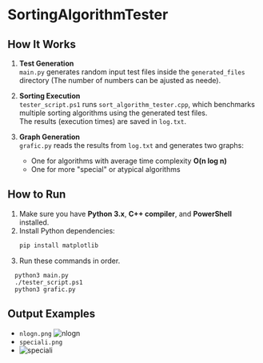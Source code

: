 # SortingAlgorithmTester


##  How It Works

1. **Test Generation**  
   `main.py` generates random input test files inside the `generated_files` directory (The number of numbers can be ajusted as neede).

2. **Sorting Execution**  
   `tester_script.ps1` runs `sort_algorithm_tester.cpp`, which benchmarks multiple sorting algorithms using the generated test files.  
   The results (execution times) are saved in `log.txt`.

3. **Graph Generation**  
   `grafic.py` reads the results from `log.txt` and generates two graphs:
   - One for algorithms with average time complexity **O(n log n)**
   - One for more "special" or atypical algorithms  

 



##  How to Run

1. Make sure you have **Python 3.x**, **C++ compiler**, and **PowerShell** installed.
2. Install Python dependencies:
   ```bash
   pip install matplotlib
3. Run these commands in order.
 ```
   python3 main.py
   ./tester_script.ps1
   python3 grafic.py
```
## Output Examples

- `nlogn.png`
 ![nlogn](nlogn.png)
- `speciali.png`
- ![speciali](speciali.png)



